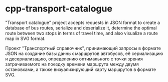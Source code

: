 # cpp-transport-catalogue
"Transport catalogue" project accepts requests in JSON format to create a database of bus routes, serialize and deserialize it, determine the optimal route between two stops in terms of travel time, and also visualize a route map in SVG format.

Проект "Транспортный справочник", принимающий запросы в формате JSON на создание базы данных маршрутов автобусов, её сериализацию и десериализацию, определению оптимального с точки зрения затрачиваемого на поездку времени маршрута между двумя остановками, а также визуализирующий карту маршрутов в формате SVG.
